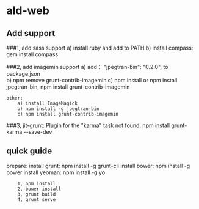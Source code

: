 # ald-web

## Add support
###1, add sass support 
		a) install ruby  and add to PATH
		b) install compass: 
		gem install compass

###2, add imagemin support
		a) add： "jpegtran-bin": "0.2.0", to package.json																																															
		b) npm remove grunt-contrib-imagemin
		c) npm install    or     npm install jpegtran-bin, npm install grunt-contrib-imagemin
	
	other:
		a) install ImageMagick
		b) npm install -g jpegtran-bin
		c) npm install grunt-contrib-imagemin
	
###3, jit-grunt: Plugin for the "karma" task not found.
		npm install grunt-karma --save-dev

	
## quick guide
prepare:
		install grunt: 	npm install -g grunt-cli
		install bower:  npm install -g bower
		install yeoman: npm install -g yo

		1, npm install  
		2, bower install
		3, grunt build
		4, grunt serve
